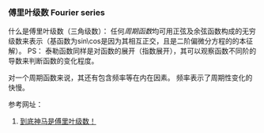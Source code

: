 ### 傅里叶级数 Fourier series

  什么是傅里叶级数（三角级数）： 任何*周期函数*均可用正弦及余弦函数构成的无穷级数来表示（基函数为sin\cos是因为其相互正交，且是二阶偏微分方程的的本征解）。
  PS： 泰勒函数同样是对函数的展开（指数展开），其可以观察函数不同阶的导数来判断函数的变化程度。

  对一个周期函数来说，其还有包含频率等在内在因素。
  频率表示了周期性变化的快慢。



  参考网址：
  1. [到底神马是傅里叶级数！](https://blog.csdn.net/Edin_BlackPoint/article/details/53581902)
